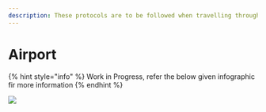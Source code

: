 ```yaml
---
description: These protocols are to be followed when travelling through Airports
---
```


# Airport

{% hint style="info" %}
Work in Progress, refer the below given infographic fir more information
{% endhint %}

![](https://github.com/coronasafe/kannada/tree/ffe446105ff72edfc291027827e0ed1c64381ddf/.gitbook/assets/image_from_ios.jpg)

